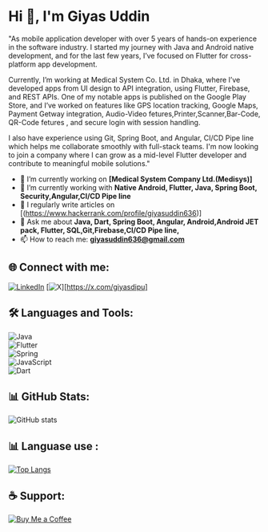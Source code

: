# Hi 👋, I'm Giyas Uddin

"As mobile application developer with over 5 years of hands-on experience in the software industry. I started my journey with Java and Android native development, and for the last few years, I’ve focused on Flutter for cross-platform app development.

Currently, I’m working at Medical System Co. Ltd. in Dhaka, where I’ve developed apps from UI design to API integration, using Flutter, Firebase, and REST APIs. One of my notable apps is published on the Google Play Store, and I’ve worked on features like GPS location tracking, Google Maps, Payment Getway integration, Audio-Video fetures,Printer,Scanner,Bar-Code, QR-Code fetures , and secure login with session handling.

I also have experience using Git, Spring Boot, and Angular, CI/CD Pipe line which helps me collaborate smoothly with full-stack teams. I'm now looking to join a company where I can grow as a mid-level Flutter developer and contribute to meaningful mobile solutions."

- 🔭 I’m currently working on **[Medical System Company Ltd.(Medisys)]**  
- 🌱 I’m currently working with **Native Android, Flutter, Java, Spring Boot, Security,Angular,CI/CD Pipe line**  
- 📝 I regularly write articles on [(https://www.hackerrank.com/profile/giyasuddin636)]  
- 💬 Ask me about **Java, Dart, Spring Boot, Angular, Android,Android JET pack, Flutter, SQL,Git,Firebase,CI/CD Pipe line,**  
- 📫 How to reach me: **giyasuddin636@gmail.com**

## 🌐 Connect with me:
[![LinkedIn](https://img.shields.io/badge/-LinkedIn-blue?logo=linkedin&logoColor=white)]([https://linkedin.com/in/giyas-uddin/])
[![X](https://img.shields.io/badge/-X-blue?logo=X&logoColor=white)][https://x.com/giyasdipu]

## 🛠️ Languages and Tools:
![Java](https://img.shields.io/badge/-Java-orange?logo=java&logoColor=white)  
![Flutter](https://img.shields.io/badge/-Flutter-02569B?logo=flutter&logoColor=white)  
![Spring](https://img.shields.io/badge/-Spring-6DB33F?logo=spring&logoColor=white)  
![JavaScript](https://img.shields.io/badge/-JavaScript-F7DF1E?logo=javascript&logoColor=black)  
![Dart](https://img.shields.io/badge/-Dart-6DB43F?logo=dart&logoColor=white)  

## 📊 GitHub Stats:
![GitHub stats](https://github-readme-stats.vercel.app/api?username=dipu363&show_icons=true&theme=radical)  
## 📊 Languase use :
[![Top Langs](https://github-readme-stats.vercel.app/api/top-langs/?username=dipu363&layout=pie)](https://github.com/dipu363/github-readme-stats)

## ☕ Support:
[![Buy Me a Coffee](https://img.shields.io/badge/-Buy%20Me%20a%20Coffee-yellow?logo=buy-me-a-coffee&logoColor=black)](https://www.buymeacoffee.com/yourlink)
